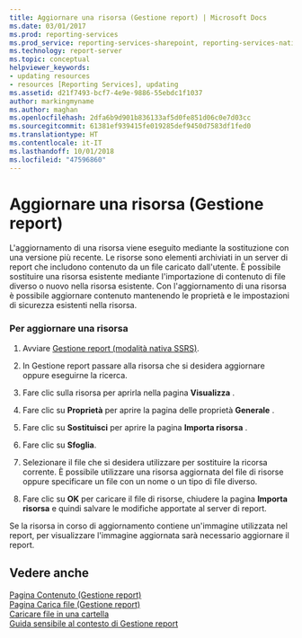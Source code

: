 ```yaml
---
title: Aggiornare una risorsa (Gestione report) | Microsoft Docs
ms.date: 03/01/2017
ms.prod: reporting-services
ms.prod_service: reporting-services-sharepoint, reporting-services-native
ms.technology: report-server
ms.topic: conceptual
helpviewer_keywords:
- updating resources
- resources [Reporting Services], updating
ms.assetid: d21f7493-bcf7-4e9e-9886-55ebdc1f1037
author: markingmyname
ms.author: maghan
ms.openlocfilehash: 2dfa6b9d901b836133af5d0fe851d06c0e7d03cc
ms.sourcegitcommit: 61381ef939415fe019285def9450d7583df1fed0
ms.translationtype: HT
ms.contentlocale: it-IT
ms.lasthandoff: 10/01/2018
ms.locfileid: "47596860"
---
```

# <a name="update-a-resource-report-manager"></a>Aggiornare una risorsa (Gestione report)
  L'aggiornamento di una risorsa viene eseguito mediante la sostituzione con una versione più recente. Le risorse sono elementi archiviati in un server di report che includono contenuto da un file caricato dall'utente. È possibile sostituire una risorsa esistente mediante l'importazione di contenuto di file diverso o nuovo nella risorsa esistente. Con l'aggiornamento di una risorsa è possibile aggiornare contenuto mantenendo le proprietà e le impostazioni di sicurezza esistenti nella risorsa.  
  
### <a name="to-update-a-resource"></a>Per aggiornare una risorsa  
  
1.  Avviare [Gestione report &#40;modalità nativa SSRS&#41;](http://msdn.microsoft.com/library/80949f9d-58f5-48e3-9342-9e9bf4e57896).  
  
2.  In Gestione report passare alla risorsa che si desidera aggiornare oppure eseguirne la ricerca.  
  
3.  Fare clic sulla risorsa per aprirla nella pagina **Visualizza** .  
  
4.  Fare clic su **Proprietà** per aprire la pagina delle proprietà **Generale** .  
  
5.  Fare clic su **Sostituisci** per aprire la pagina **Importa risorsa** .  
  
6.  Fare clic su **Sfoglia**.  
  
7.  Selezionare il file che si desidera utilizzare per sostituire la ricorsa corrente. È possibile utilizzare una risorsa aggiornata del file di risorse oppure specificare un file con un nome o un tipo di file diverso.  
  
8.  Fare clic su **OK** per caricare il file di risorse, chiudere la pagina **Importa risorsa** e quindi salvare le modifiche apportate al server di report.  
  
 Se la risorsa in corso di aggiornamento contiene un'immagine utilizzata nel report, per visualizzare l'immagine aggiornata sarà necessario aggiornare il report.  
  
## <a name="see-also"></a>Vedere anche  
 [Pagina Contenuto &#40;Gestione report&#41;](http://msdn.microsoft.com/library/6b16869b-158a-4934-9c85-bee934b35378)   
 [Pagina Carica file &#40;Gestione report&#41;](http://msdn.microsoft.com/library/7bb3166f-9374-4449-b66a-ffb77298507d)   
 [Caricare file in una cartella](../../reporting-services/report-server/upload-files-to-a-folder.md)   
 [Guida sensibile al contesto di Gestione report](http://msdn.microsoft.com/library/e0137273-85b8-45f0-83e5-38a50481768f)  
  
  
